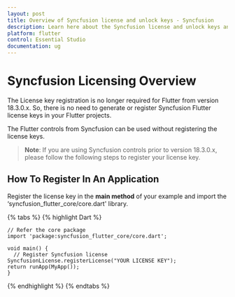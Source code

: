 ```yaml
---
layout: post
title: Overview of Syncfusion license and unlock keys - Syncfusion
description: Learn here about the Syncfusion license and unlock keys and difference between license and unlock keys.
platform: flutter
control: Essential Studio
documentation: ug
---
```



# Syncfusion Licensing Overview

The License key registration is no longer required for Flutter from version 18.3.0.x. So, there is no need to generate or register Syncfusion Flutter license keys in your Flutter projects. 

The Flutter controls from Syncfusion can be used without registering the license keys.

>**Note**: If you are using Syncfusion controls prior to version 18.3.0.x, please follow the following steps to register your license key.

## How To Register In An Application

Register the license key in the **main method** of your example and import the ‘syncfusion_flutter_core/core.dart' library.

{% tabs %} 
{% highlight Dart %}

    // Refer the core package
    import 'package:syncfusion_flutter_core/core.dart';

    void main() { 
      // Register Syncfusion license 
    SyncfusionLicense.registerLicense("YOUR LICENSE KEY"); 
    return runApp(MyApp()); 
    }

{% endhighlight %}
{% endtabs %}
